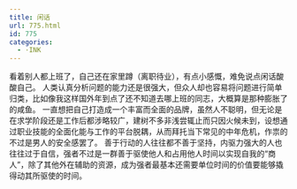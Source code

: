 ```yaml
---
title: 闲话
url: 775.html
id: 775
categories:
  - ·INK
---
```


看着别人都上班了，自己还在家里蹲（离职待业），有点小感慨，难免说点闲话酸酸自己。 人类认真分析问题的能力还是很强大，但众人却也容易将问题进行简单归类，比如像我这样国外年到点了还不知道去哪上班的同志，大概算是那种膨胀了的咸鱼。 一直想把自己打造成一个丰富而全面的品牌，虽然人不聪明，但无论是在求学阶段还是工作后都涉略较广，建树不多非浅尝辄止而只因火候未到，设想通过职业技能的全面化能与工作的平台脱耦，从而拜托当下常见的中年危机，作祟的不过是男人的安全感罢了。 善于行动的人往往都不善于坚持，内驱力强大的人也往往过于自信，强者不过是一群善于驱使他人和占用他人时间以实现自我的“商人”，除了其他外在辅助的资源，成为强者最基本还需要单位时间的价值要能够撬得动其所驱使的时间。